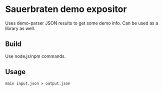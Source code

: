 # Sauerbraten demo expositor

Uses demo-parser JSON results to get some demo info. Can be used as a
library as well.

## Build

Use node.js/npm commands.

## Usage

`main input.json > output.json`
